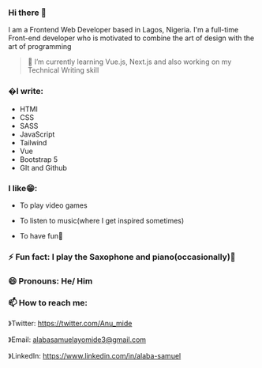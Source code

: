 ### Hi there 👋

<!--
**Anumide/Anumide** is a ✨ _special_ ✨ repository because its `README.md` (this file) appears on your GitHub profile.

Here are some ideas to get you started:

- 🔭 I’m currently working on ...
- 🌱 I’m currently learning ...
- 👯 I’m looking to collaborate on ...
- 🤔 I’m looking for help with ...
- 💬 Ask me about ...
- 📫 How to reach me: ...
- 😄 Pronouns: ...
- ⚡ Fun fact: ...
-->

I am a Frontend Web Developer based in Lagos, Nigeria. I'm a full-time Front-end developer who is motivated to combine the art of design with the art of programming
>🌱 I’m currently learning Vue.js, Next.js and also working on my Technical Writing skill


### �I write:

- HTMl
- CSS
- SASS
- JavaScript
- Tailwind
- Vue
- Bootstrap 5
- GIt and Github

### I like😁:

- To play video games

- To listen to music(where I get inspired sometimes)

- To have fun🤪

### ⚡ Fun fact: I play the Saxophone and piano(occasionally)🙈

### 😄 Pronouns: He/ Him

### 📫 How to reach me:

》Twitter: https://twitter.com/Anu_mide

》Email: alabasamuelayomide3@gmail.com 

》LinkedIn: https://www.linkedin.com/in/alaba-samuel


